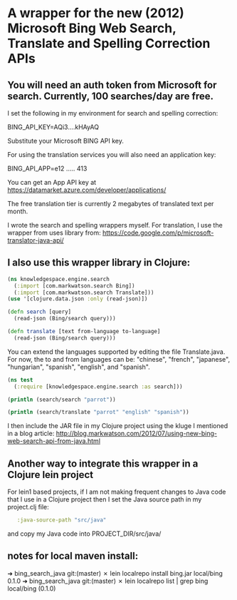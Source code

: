 A wrapper for the new (2012) Microsoft Bing Web Search, Translate and Spelling Correction APIs
==============================================================================================


You will need an auth token from Microsoft for search. Currently, 100 searches/day are free.
--------------------------------------------------------------------------------------------

I set the following in my environment for search and spelling correction:

BING_API_KEY=AQi3....kHAyAQ

Substitute your Microsoft BING API key.

For using the translation services you will also need an application key:

BING_API_APP=e12 ..... 413

You can get an App API key at https://datamarket.azure.com/developer/applications/

The free translation tier is currently 2 megabytes of translated text per month.

I wrote the search and spelling wrappers myself. For translation, I use the wrapper from uses library from:  https://code.google.com/p/microsoft-translator-java-api/


I also use this wrapper library in Clojure:
-------------------------------------------

```clojure
(ns knowledgespace.engine.search
  (:import [com.markwatson.search Bing])
  (:import [com.markwatson.search Translate]))
(use '[clojure.data.json :only (read-json)])

(defn search [query]
  (read-json (Bing/search query)))

(defn translate [text from-language to-language]
  (read-json (Bing/search query)))

```

You can extend the languages supported by editing the file Translate.java. For now, the to and from languages can be: "chinese", "french", "japanese", "hungarian", "spanish", "english", and "spanish".


```clojure
(ns test
  (:require [knowledgespace.engine.search :as search]))

(println (search/search "parrot"))

(println (search/translate "parrot" "english" "spanish"))
```

I then include the JAR file in my Clojure project using the kluge I mentioned in a blog article: http://blog.markwatson.com/2012/07/using-new-bing-web-search-api-from-java.html

Another way to integrate this wrapper in a Clojure lein project
---------------------------------------------------------------

For lein1 based projects, if I am not making frequent changes to Java code that I use in a Clojure project then I set the Java source path in my project.clj file:

```clojure
   :java-source-path "src/java"
```

and copy my Java code into PROJECT_DIR/src/java/


## notes for local maven install:

➜  bing_search_java git:(master) ✗ lein localrepo install bing.jar local/bing 0.1.0
➜  bing_search_java git:(master) ✗ lein localrepo list | grep bing
local/bing (0.1.0)



